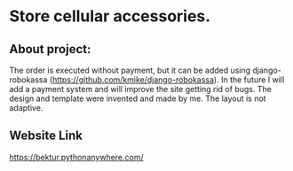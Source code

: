 # Store cellular accessories.
## About project:
The order is executed without payment, but it can be added using django-robokassa (https://github.com/kmike/django-robokassa). In the future I will add a payment system and will improve the site getting rid of bugs. The design and template were invented and made by me. The layout is not adaptive.
## Website Link
https://bektur.pythonanywhere.com/
